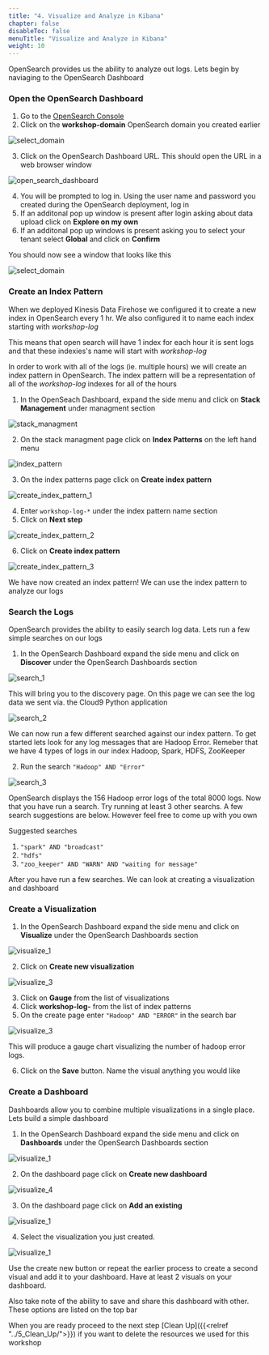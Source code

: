 ```yaml
---
title: "4. Visualize and Analyze in Kibana"
chapter: false
disableToc: false
menuTitle: "Visualize and Analyze in Kibana"
weight: 10
---
```


OpenSearch provides us the ability to analyze out logs. Lets begin by naviaging to the OpenSearch Dashboard  

### Open the OpenSearch Dashboard

1. Go to the [OpenSearch Console](https://console.aws.amazon.com/esv3/home)
2. Click on the **workshop-domain** OpenSearch domain you created earlier

![select_domain](/images/open-search-log-analytics/IAM_1.PNG)

3. Click on the OpenSearch Dashboard URL. This should open the URL in a web browser window

![open_search_dashboard](/images/open-search-log-analytics/IAM_4.PNG)

4. You will be prompted to log in. Using the user name and password you created during the OpenSearch deployment, log in 
5. If an additonal pop up window is present after login asking about data upload click on **Explore on my own**
6. If an additonal pop up windows is present asking you to select your tenant select **Global** and click on **Confirm**

You should now see a window that looks like this

![select_domain](/images/open-search-log-analytics/os_1.PNG)

### Create an Index Pattern

When we deployed Kinesis Data Firehose we configured it to create a new index in OpenSearch every 1 hr. We also configured it to name each index starting with *workshop-log* 

This means that open search will have 1 index for each hour it is sent logs and that these indexies's name will start with *workshop-log*

In order to work with all of the logs (ie. multiple hours) we will create an index pattern in OpenSearch. The index pattern will be a representation of all of the *workshop-log* indexes for all of the hours

1. In the OpenSeach Dashboard, expand the side menu and click on **Stack Management** under managment section

![stack_managment](/images/open-search-log-analytics/va_1.PNG)

2. On the stack managment page click on **Index Patterns** on the left hand menu

![index_pattern](/images/open-search-log-analytics/va_2.PNG)

3. On the index patterns page click on **Create index pattern**

![create_index_pattern_1](/images/open-search-log-analytics/va_3.PNG)

4. Enter ```workshop-log-*``` under the index pattern name section
5. Click on **Next step**

![create_index_pattern_2](/images/open-search-log-analytics/va_4.PNG)

6. Click on **Create index pattern**

![create_index_pattern_3](/images/open-search-log-analytics/va_5.PNG)

We have now created an index pattern! We can use the index pattern to analyze our logs

### Search the Logs

OpenSearch provides the ability to easily search log data. Lets run a few simple searches on our logs

1. In the OpenSearch Dashboard expand the side menu and click on **Discover** under the OpenSearch Dashboards section

![search_1](/images/open-search-log-analytics/search_1.PNG)

This will bring you to the discovery page. On this page we can see the log data we sent via. the Cloud9 Python application

![search_2](/images/open-search-log-analytics/search_2.PNG)

We can now run a few different searched against our index pattern. To get started lets look for any log messages that are Hadoop Error. Remeber that we have 4 types of logs in our index Hadoop, Spark, HDFS, ZooKeeper

2. Run the search ```"Hadoop" AND "Error"```

![search_3](/images/open-search-log-analytics/search_3.PNG)

OpenSearch displays the 156 Hadoop error logs of the total 8000 logs. Now that you have run a search. Try running at least 3 other searchs. A few search suggestions are below. However feel free to come up with you own

Suggested searches 

1. ```"spark" AND "broadcast"```
2. ```"hdfs"```
3. ```"zoo_keeper" AND "WARN" AND "waiting for message"```

After you have run a few searches. We can look at creating a visualization and dashboard

### Create a Visualization

1. In the OpenSearch Dashboard expand the side menu and click on **Visualize** under the OpenSearch Dashboards section

![visualize_1](/images/open-search-log-analytics/visualize_1.PNG)

2. Click on **Create new visualization**

![visualize_3](/images/open-search-log-analytics/visualize_3.PNG)

3. Click on **Gauge** from the list of visualizations
4. Click **workshop-log-** from the list of index patterns
5. On the create page enter ```"Hadoop" AND "ERROR"``` in the search bar

![visualize_3](/images/open-search-log-analytics/visualize_4.PNG)

This will produce a gauge chart visualizing the number of hadoop error logs.

6. Click on the **Save** button. Name the visual anything you would like

### Create a Dashboard

Dashboards allow you to combine multiple visualizations in a single place. Lets build a simple dashboard

1. In the OpenSearch Dashboard expand the side menu and click on **Dashboards** under the OpenSearch Dashboards section

![visualize_1](/images/open-search-log-analytics/dashboard_1.PNG)

2. On the dashboard page click on **Create new dashboard**

![visualize_4](/images/open-search-log-analytics/dashboard_4.PNG)

3. On the dashboard page click on **Add an existing** 

![visualize_1](/images/open-search-log-analytics/dashboard_2.PNG)

4. Select the visualization you just created. 

![visualize_1](/images/open-search-log-analytics/dashboard_3.PNG)

Use the create new button or repeat the earlier process to create a second visual and add it to your dashboard. Have at least 2 visuals on your dashboard. 

Also take note of the ability to save and share this dashboard with other. These options are listed on the top bar

When you are ready proceed to the next step [Clean Up]({{<relref "../5_Clean_Up/">}}) if you want to delete the resources we used for this workshop
